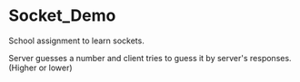 # Socket_Demo

School assignment to learn sockets.

Server guesses a number and client tries to guess it by server's responses. (Higher or lower)
